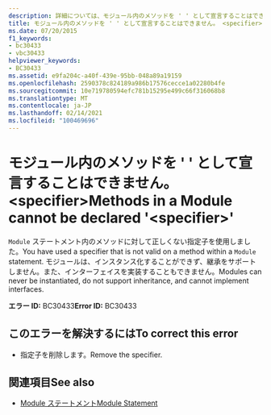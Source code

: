 ```yaml
---
description: 詳細については、モジュール内のメソッドを ' ' として宣言することはできません。 <specifier>
title: モジュール内のメソッドを ' ' として宣言することはできません。 <specifier>
ms.date: 07/20/2015
f1_keywords:
- bc30433
- vbc30433
helpviewer_keywords:
- BC30433
ms.assetid: e9fa204c-a40f-439e-95bb-048a89a19159
ms.openlocfilehash: 2590378c824189a986b17576cecce1a02280b4fe
ms.sourcegitcommit: 10e719780594efc781b15295e499c66f316068b8
ms.translationtype: MT
ms.contentlocale: ja-JP
ms.lasthandoff: 02/14/2021
ms.locfileid: "100469696"
---
```

# <a name="methods-in-a-module-cannot-be-declared-specifier"></a><span data-ttu-id="847dd-103">モジュール内のメソッドを ' ' として宣言することはできません。 \<specifier></span><span class="sxs-lookup"><span data-stu-id="847dd-103">Methods in a Module cannot be declared '\<specifier>'</span></span>

<span data-ttu-id="847dd-104">`Module` ステートメント内のメソッドに対して正しくない指定子を使用しました。</span><span class="sxs-lookup"><span data-stu-id="847dd-104">You have used a specifier that is not valid on a method within a `Module` statement.</span></span> <span data-ttu-id="847dd-105">モジュールは、インスタンス化することができず、継承をサポートしません。また、インターフェイスを実装することもできません。</span><span class="sxs-lookup"><span data-stu-id="847dd-105">Modules can never be instantiated, do not support inheritance, and cannot implement interfaces.</span></span>  
  
 <span data-ttu-id="847dd-106">**エラー ID:** BC30433</span><span class="sxs-lookup"><span data-stu-id="847dd-106">**Error ID:** BC30433</span></span>  
  
## <a name="to-correct-this-error"></a><span data-ttu-id="847dd-107">このエラーを解決するには</span><span class="sxs-lookup"><span data-stu-id="847dd-107">To correct this error</span></span>  
  
- <span data-ttu-id="847dd-108">指定子を削除します。</span><span class="sxs-lookup"><span data-stu-id="847dd-108">Remove the specifier.</span></span>  
  
## <a name="see-also"></a><span data-ttu-id="847dd-109">関連項目</span><span class="sxs-lookup"><span data-stu-id="847dd-109">See also</span></span>

- [<span data-ttu-id="847dd-110">Module ステートメント</span><span class="sxs-lookup"><span data-stu-id="847dd-110">Module Statement</span></span>](../language-reference/statements/module-statement.md)
